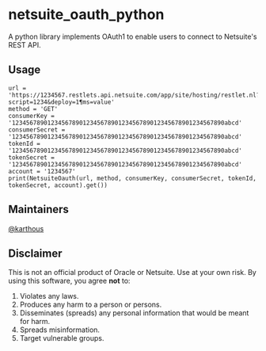 # netsuite_oauth_python
A python library implements OAuth1 to enable users to connect to Netsuite's REST API.

## Usage
<pre><code>url = 'https://1234567.restlets.api.netsuite.com/app/site/hosting/restlet.nl?script=1234&deploy=1&params=value'
method = 'GET'
consumerKey = '123456789012345678901234567890123456789012345678901234567890abcd'
consumerSecret = '123456789012345678901234567890123456789012345678901234567890abcd'
tokenId = '123456789012345678901234567890123456789012345678901234567890abcd'
tokenSecret = '123456789012345678901234567890123456789012345678901234567890abcd'
account = '1234567'
print(NetsuiteOauth(url, method, consumerKey, consumerSecret, tokenId, tokenSecret, account).get())</code></pre>

## Maintainers

[@karthous](https://github.com/karthous)

## Disclaimer

This is not an official product of Oracle or Netsuite.
Use at your own risk.
By using this software, you agree **not** to:

1. Violates any laws.
2. Produces any harm to a person or persons.
3. Disseminates (spreads) any personal information that would be meant for harm.
4. Spreads misinformation.
5. Target vulnerable groups.
